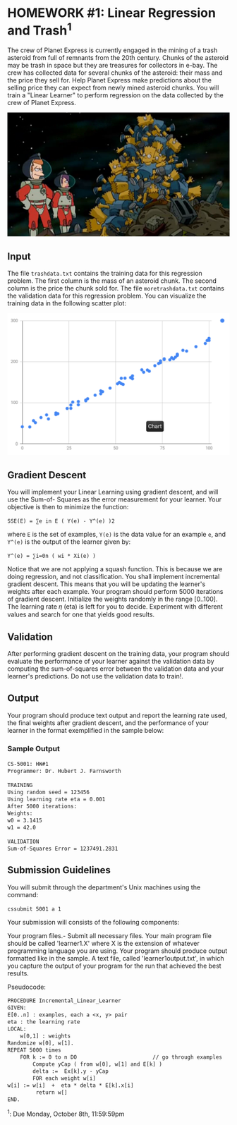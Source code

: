 # HOMEWORK #1: Linear Regression and Trash<sup>1</sup>

The crew of Planet Express is currently engaged in the mining of a trash
asteroid from full of remnants from the 20th century. Chunks of the asteroid may
be trash in space but they are treasures for collectors in e-bay. The crew has
collected data for several chunks of the asteroid:  their mass and the price
they sell for. Help Planet Express make predictions about the selling price they
can expect from newly mined asteroid chunks. You will train a "Linear Learner"
to perform regression on the data collected by the crew of Planet Express.

![Those yellow dolls must be worth something](img/trash.png)

## Input
The file `trashdata.txt` contains the training data for this regression problem.
The first column is the mass of an asteroid chunk. The second column is the
price the chunk sold for. The file `moretrashdata.txt` contains the validation
data for this regression problem. You can visualize the training data in the
following scatter plot:

![Example Data](img/graph.png)

## Gradient Descent
You will implement your Linear Learning using gradient descent, and will use the
Sum-of- Squares as the error measurement for your learner. Your objective is
then to minimize the function:

`SSE(E) = ∑e in E ( Y(e) - Y^(e) )2`

where `E` is the set of examples, `Y(e)` is the data value for an example `e`,
and `Y^(e)` is the output of the learner given by:

`Y^(e) = ∑i=0n ( wi * Xi(e) )`

Notice that we are not applying a squash function. This is because we are doing
regression, and not classification.  You shall implement incremental gradient
descent. This means that you will be updating the learner's weights after each
example. Your program should perform 5000 iterations of gradient descent.
Initialize the weights randomly in the range [0..100]. The learning rate 𝜂 (eta)
is left for you to decide. Experiment with different values and search for one
that yields good results.

## Validation
After performing gradient descent on the training data, your program should
evaluate the performance of your learner against the validation data by
computing the sum-of-squares error between the validation data and your
learner's predictions. Do not use the validation data to train!.

## Output
Your program should produce text output and report the learning rate used, the
final weights after gradient descent, and the performance of your learner in the
format exemplified in the sample below:

### Sample Output
```
CS-5001: HW#1 
Programmer: Dr. Hubert J. Farnsworth

TRAINING
Using random seed = 123456
Using learning rate eta = 0.001
After 5000 iterations:
Weights:
w0 = 3.1415
w1 = 42.0

VALIDATION
Sum-of-Squares Error = 1237491.2831
```

## Submission Guidelines
You will submit through the department's Unix machines using the command:

`cssubmit 5001 a 1`

Your submission will consists of the following components:

Your program files.- Submit all necessary files. Your main program file should
be called 'learner1.X' where X is the extension of whatever programming language
you are using. Your program should produce output formatted like in the sample.
A text file, called 'learner1output.txt', in which you capture the output of
your program for the run that achieved the best results.

Pseudocode:
```
PROCEDURE Incremental_Linear_Learner
GIVEN:
E[0..n] : examples, each a <x, y> pair
eta : the learning rate
LOCAL:
    w[0,1] : weights
Randomize w[0], w[1].
REPEAT 5000 times
    FOR k := 0 to n DO                        // go through examples
        Compute yCap ( from w[0], w[1] and E[k] ) 
        delta :=  Ex[k].y - yCap
        FOR each weight w[i]
w[i] := w[i]  +  eta * delta * E[k].x[i] 
         return w[]
END.
```

<sup>1</sup>: Due Monday, October 8th, 11:59:59pm
